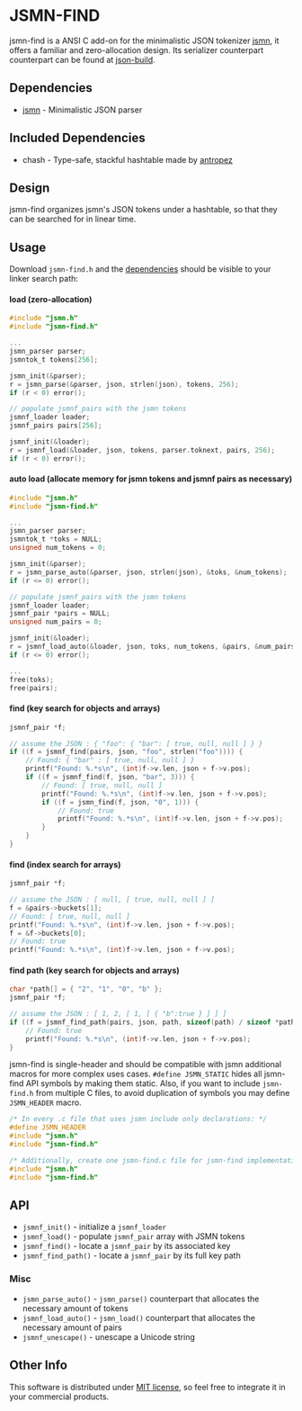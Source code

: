 # JSMN-FIND

jsmn-find is a ANSI C add-on for the minimalistic JSON tokenizer
[jsmn](https://github.com/zserge/jsmn), it offers a familiar and
zero-allocation design. Its serializer counterpart counterpart can be found
at [json-build](https://github.com/lcsmuller/json-build).

## Dependencies

* [jsmn](https://github.com/zserge/jsmn) - Minimalistic JSON parser

## Included Dependencies

* chash - Type-safe, stackful hashtable made by [antropez](https://github.com/antropez)

## Design

jsmn-find organizes jsmn's JSON tokens under a hashtable, so that they can be
searched for in linear time.

## Usage

Download `jsmn-find.h` and the [dependencies](#dependencies) should be visible 
to your linker search path:

#### load (zero-allocation)
```c
#include "jsmn.h"
#include "jsmn-find.h"

...
jsmn_parser parser;
jsmntok_t tokens[256];

jsmn_init(&parser);
r = jsmn_parse(&parser, json, strlen(json), tokens, 256);
if (r < 0) error();

// populate jsmnf_pairs with the jsmn tokens
jsmnf_loader loader;
jsmnf_pairs pairs[256];

jsmnf_init(&loader);
r = jsmnf_load(&loader, json, tokens, parser.toknext, pairs, 256);
if (r < 0) error();
```

#### auto load (allocate memory for jsmn tokens and jsmnf pairs as necessary)
```c
#include "jsmn.h"
#include "jsmn-find.h"

...
jsmn_parser parser;
jsmntok_t *toks = NULL;
unsigned num_tokens = 0;

jsmn_init(&parser);
r = jsmn_parse_auto(&parser, json, strlen(json), &toks, &num_tokens);
if (r <= 0) error();

// populate jsmnf_pairs with the jsmn tokens
jsmnf_loader loader;
jsmnf_pair *pairs = NULL;
unsigned num_pairs = 0;

jsmnf_init(&loader);
r = jsmnf_load_auto(&loader, json, toks, num_tokens, &pairs, &num_pairs);
if (r <= 0) error();

...
free(toks);
free(pairs);
```

#### find (key search for objects and arrays)
```c
jsmnf_pair *f;

// assume the JSON : { "foo": { "bar": [ true, null, null ] } }
if ((f = jsmnf_find(pairs, json, "foo", strlen("foo")))) {
    // Found: { "bar" : [ true, null, null ] }
    printf("Found: %.*s\n", (int)f->v.len, json + f->v.pos);
    if ((f = jsmnf_find(f, json, "bar", 3))) {
        // Found: [ true, null, null ]
        printf("Found: %.*s\n", (int)f->v.len, json + f->v.pos);
        if ((f = jsmn_find(f, json, "0", 1))) {
            // Found: true
            printf("Found: %.*s\n", (int)f->v.len, json + f->v.pos);
        }
    }
}
```

#### find (index search for arrays)
```c
jsmnf_pair *f;

// assume the JSON : [ null, [ true, null, null ] ]
f = &pairs->buckets[1];
// Found: [ true, null, null ]
printf("Found: %.*s\n", (int)f->v.len, json + f->v.pos);
f = &f->buckets[0];
// Found: true
printf("Found: %.*s\n", (int)f->v.len, json + f->v.pos);
```

#### find path (key search for objects and arrays)
```c
char *path[] = { "2", "1", "0", "b" };
jsmnf_pair *f;

// assume the JSON : [ 1, 2, [ 1, [ { "b":true } ] ] ]
if ((f = jsmnf_find_path(pairs, json, path, sizeof(path) / sizeof *path))) {
    // Found: true
    printf("Found: %.*s\n", (int)f->v.len, json + f->v.pos);
}
```

jsmn-find is single-header and should be compatible with jsmn additional macros for more complex uses cases. `#define JSMN_STATIC` hides all jsmn-find API symbols by making them static. Also, if you want to include `jsmn-find.h` from multiple C files, to avoid duplication of symbols you may define `JSMN_HEADER` macro.

```c
/* In every .c file that uses jsmn include only declarations: */
#define JSMN_HEADER
#include "jsmn.h"
#include "jsmn-find.h"

/* Additionally, create one jsmn-find.c file for jsmn-find implementation: */
#include "jsmn.h"
#include "jsmn-find.h"
```

## API

* `jsmnf_init()` - initialize a `jsmnf_loader`
* `jsmnf_load()` - populate `jsmnf_pair` array with JSMN tokens
* `jsmnf_find()` - locate a `jsmnf_pair` by its associated key
* `jsmnf_find_path()` - locate a `jsmnf_pair` by its full key path

### Misc

* `jsmn_parse_auto()` - `jsmn_parse()` counterpart that allocates the necessary amount of tokens
* `jsmnf_load_auto()` - `jsmn_load()` counterpart that allocates the necessary amount of pairs
* `jsmnf_unescape()` - unescape a Unicode string

## Other Info

This software is distributed under [MIT license](www.opensource.org/licenses/mit-license.php),
so feel free to integrate it in your commercial products.
